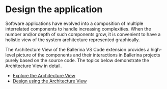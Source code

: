 # Design the application

Software applications have evolved into a composition of multiple interrelated components to handle increasing complexities. When the number and/or depth of such components grow, it is convenient to have a holistic view of the system architecture represented graphically. 

The Architecture View of the Ballerina VS Code extension provides a high-level picture of the components and their interactions in Ballerina projects purely based on the source code. The topics below demonstrate the Architecture View in detail.

- [Explore the Architecture View](../design-the-application/explore-the-architecture-view.md)
- [Design using the Architecture View](../design-the-application/design-using-the-architecture-view.md)
